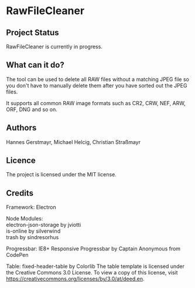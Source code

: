 # RawFileCleaner

## Project Status
RawFileCleaner is currently in progress.

## What can it do?
The tool can be used to delete all RAW files without a matching JPEG file so you don't have to manually delete them after you have sorted out the JPEG files.

It supports all common RAW image formats such as CR2, CRW, NEF, ARW, ORF, DNG and so on.

## Authors
Hannes Gerstmayr, Michael Helcig, Christian Straßmayr

## Licence
The project is licensed under the MIT license.

## Credits
Framework: Electron <br>

Node Modules: <br>
electron-json-storage by jviotti <br>
is-online by silverwind <br>
trash by sindresorhus <br>

Progressbar: IE8+ Responsive Progressbar by Captain Anonymous from CodePen <br>

Table: fixed-header-table by Colorlib
The table template is licensed under the Creative Commons
3.0 License. To view a copy of this license, visit
https://creativecommons.org/licenses/by/3.0/at/deed.en.
